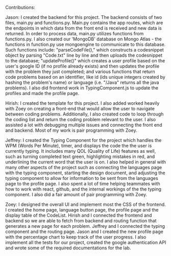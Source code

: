 Contributions:

Jason: I created the backend for this project. The backend consists of two files, main.py and functions.py. Main.py contains the app routes, which are the endpoints in which data from the front end is received and new data is returned. In order to process data, main.py utilizes functions from functions.py. I also created our 'MongoDB' database on Mongo Atlas - the functions in function.py use mongoengine to communicate to this database. Such functions include: "parseCodeFile()," which constructs a codesnippet object by parsing "Code.txt" line by line and then uploads the codesnippet to the database; "updateProfile()" which creates a user profile based on the user's google ID (if no profile already exists) and then updates the profile with the problem they just completed; and various functions that return code problems based on an identifier, like id (ids unique integers created by hashing the problem's name) or language (i.e. "/Java" returns all the java problems). I also did frontend work in TypingComponent.js to update the profiles and made the profile page.


Hirish: I created the template for this project. I also added worked heavily with Zoey on creating a front-end that would allow the user to navigate between coding problems. Additionally, I also created code to loop through the coding list and return the coding problem relevant to the user. I also assisted a lot with debugging multiple issues and connecting the front end and backend. Most of my work is pair programming with Zoey.


Jeffrey: I created the Typing Component for the project which handles the WPM (Words Per Minute), timer, and displays the code the the user is currently typing. It includes many QOL (Quality of Life) features as well,  such as turning completed text green, highlighting mistakes in red, and underlining the current word that the user is on. I also helped in general with many other aspects of the project such as connecting the languages page with the typing component, starting the design document, and adjusting the typing component to allow for information to be sent from the languages page to the profile page. I also spent a lot of time helping teammates with how to work with react, github, and the internal workings of the the typing component. I also did a fair amount of pair programming with Zoey.

Zoey: I designed the overall UI and implement most the CSS of the frontend. I created the home page, language button page, the profile page and the display table of the CodeList. Hirish and I connected the frontend and backend so we are able to fetch from backend and routing function that generates a new page for each problem. Jeffrey and I connected the typing component and the routing page. Jason and I created the new profile page with the percentage chart to keep track of the user progress. I also implement all the tests for our project, created the google authentication API and wrote some of the required documentations for the lab.
